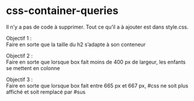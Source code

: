 # css-container-queries

Il n’y a pas de code à supprimer. Tout ce qu’il a à ajouter est dans style.css.

Objectif 1 :  
Faire en sorte que la taille du h2 s’adapte à son conteneur

Objectif 2 :  
Faire en sorte que lorsque box fait moins de 400 px de largeur, les enfants se mettent en colonne

Objectif 3 :  
Faire en sorte que lorsque box fait entre 665 px et 667 px, #css ne soit plus affiché et soit remplacé par #sus
